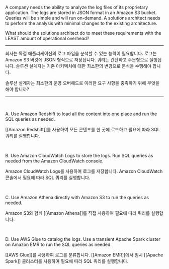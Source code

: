 A company needs the ability to analyze the log files of its proprietary application. The logs are stored in JSON format in an Amazon S3 bucket. Queries will be simple and will run on-demand. A solutions architect needs to perform the analysis with minimal changes to the existing architecture.

What should the solutions architect do to meet these requirements with the LEAST amount of operational overhead?

---

회사는 독점 애플리케이션의 로그 파일을 분석할 수 있는 능력이 필요합니다. 로그는 Amazon S3 버킷에 JSON 형식으로 저장됩니다. 쿼리는 간단하고 주문형으로 실행됩니다. 솔루션 설계자는 기존 아키텍처에 대한 최소한의 변경으로 분석을 수행해야 합니다.

솔루션 설계자는 최소한의 운영 오버헤드로 이러한 요구 사항을 충족하기 위해 무엇을 해야 합니까?

---

​

A.
Use Amazon Redshift to load all the content into one place and run the SQL queries as needed.

[[Amazon Redshift]]를 사용하여 모든 콘텐츠를 한 곳에 로드하고 필요에 따라 SQL 쿼리를 실행합니다.

​

B.
Use Amazon CloudWatch Logs to store the logs. Run SQL queries as needed from the Amazon CloudWatch console.

Amazon CloudWatch Logs를 사용하여 로그를 저장합니다. Amazon CloudWatch 콘솔에서 필요에 따라 SQL 쿼리를 실행합니다.

​

C.
Use Amazon Athena directly with Amazon S3 to run the queries as needed.

Amazon S3와 함께 [[Amazon Athena]]를 직접 사용하여 필요에 따라 쿼리를 실행합니다.

​

D.
Use AWS Glue to catalog the logs. Use a transient Apache Spark cluster on Amazon EMR to run the SQL queries as needed.

[[AWS Glue]]를 사용하여 로그를 분류합니다. [[Amazon EMR]]에서 임시 [[Apache Spark]] 클러스터를 사용하여 필요에 따라 SQL 쿼리를 실행합니다.